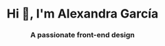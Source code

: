 <h1 align="center">Hi 👋, I'm Alexandra García</h1>
<h3 align="center">A passionate front-end design</h3>
